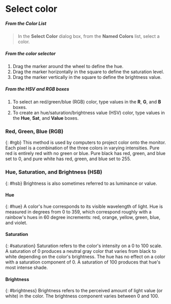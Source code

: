 ---
---


# Select color

##### From the Color List

>In the **Select Color** dialog box, from the **Named Colors** list, select a color.

##### From the color selector
1. Drag the marker around the wheel to define the hue.
1. Drag the marker horizontally in the square to define the saturation level.
1. Drag the marker vertically in the square to define the brightness value.

##### From the HSV and RGB boxes
1. To select an red/green/blue (RGB) color, type values in the **R**, **G**, and **B** boxes.
1. To create an hue/saturation/brightness value (HSV) color, type values in the **Hue**, **Sat**, and **Value** boxes.

### Red, Green, Blue (RGB)
{: #rgb}
This method is used by computers to project color onto the monitor. Each pixel is a combination of the three colors in varying intensities. Pure red is entirely red with no green or blue. Pure black has red, green, and blue set to 0, and pure white has red, green, and blue set to 255.

### Hue, Saturation, and Brightness (HSB)
{: #hsb}
Brightness is also sometimes referred to as luminance or value.

#### Hue
{: #hue}
A color's hue corresponds to its visible wavelength of light. Hue is measured in degrees from 0 to 359, which correspond roughly with a rainbow's hues in 60 degree increments: red, orange, yellow, green, blue, and violet.

#### Saturation
{: #saturation}
Saturation refers to the color's intensity on a 0 to 100 scale. A saturation of 0 produces a neutral gray color that varies from black to white depending on the color's brightness. The hue has no effect on a color with a saturation component of 0. A saturation of 100 produces that hue's most intense shade.

#### Brightness
{: #brightness}
Brightness refers to the perceived amount of light value (or white) in the color. The brightness component varies between 0 and 100.

